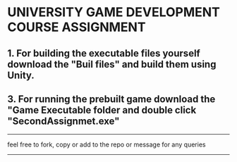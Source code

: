 # UNIVERSITY GAME DEVELOPMENT COURSE ASSIGNMENT

## 1. For building the executable files yourself download the "Buil files" and build them using Unity.
## 3. For running the prebuilt game download the "Game Executable folder and double click "SecondAssignmet.exe"


***********************************************************************************************************

feel free to fork, copy or add to the repo or message for any queries

***********************************************************************************************************
